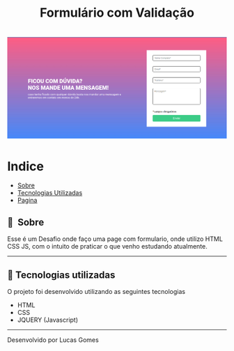# 

<h1 align="center"> Formulário com Validação  </h1>

<h1>
    <img width="965px" src="tela.png" alt="Foto da tela">
</h1>

 
# Indice

- [Sobre](#-sobre)
- [Tecnologias Utilizadas](#-tecnologias-utilizadas)
- [Pagina](https://llucasgomes.github.io/DevQuest-Javascript-Intermediario/)

## 🔖&nbsp; Sobre

Esse é um Desafio onde faço  uma page com formulario, onde utilizo HTML CSS JS, com o intuito de praticar o que venho estudando atualmente.

---

## 🚀 Tecnologias utilizadas

O projeto foi desenvolvido utilizando as seguintes tecnologias

- HTML
- CSS
- JQUERY (Javascript)


---

Desenvolvido por Lucas Gomes
